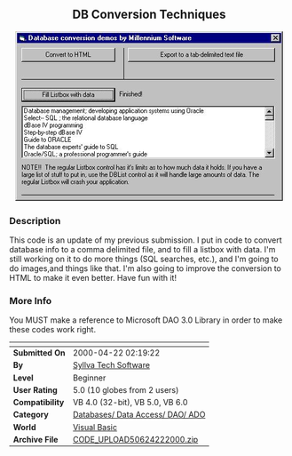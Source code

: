 ﻿<div align="center">

## DB Conversion Techniques

<img src="PIC2000422237278883.jpg">
</div>

### Description

This code is an update of my previous submission. I put in code to convert database info to a comma delimited file, and to fill a listbox with data. I'm still working on it to do more things (SQL searches, etc.), and I'm going to do images,and things like that. I'm also going to improve the conversion to HTML to make it even better. Have fun with it!
 
### More Info
 
You MUST make a reference to Microsoft DAO 3.0 Library in order to make these codes work right.


<span>             |<span>
---                |---
**Submitted On**   |2000-04-22 02:19:22
**By**             |[Syllva Tech Software](https://github.com/Planet-Source-Code/PSCIndex/blob/master/ByAuthor/syllva-tech-software.md)
**Level**          |Beginner
**User Rating**    |5.0 (10 globes from 2 users)
**Compatibility**  |VB 4\.0 \(32\-bit\), VB 5\.0, VB 6\.0
**Category**       |[Databases/ Data Access/ DAO/ ADO](https://github.com/Planet-Source-Code/PSCIndex/blob/master/ByCategory/databases-data-access-dao-ado__1-6.md)
**World**          |[Visual Basic](https://github.com/Planet-Source-Code/PSCIndex/blob/master/ByWorld/visual-basic.md)
**Archive File**   |[CODE\_UPLOAD50624222000\.zip](https://github.com/Planet-Source-Code/syllva-tech-software-db-conversion-techniques__1-7479/archive/master.zip)









